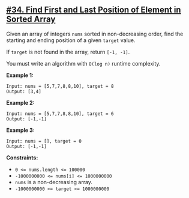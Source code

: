 ## [#34. Find First and Last Position of Element in Sorted Array](https://leetcode.com/problems/find-first-and-last-position-of-element-in-sorted-array)

Given an array of integers `nums` sorted in non-decreasing order, find the starting and ending position of a given `target` value.

If `target` is not found in the array, return `[-1, -1]`.

You must write an algorithm with `O(log n)` runtime complexity.

**Example 1:**
````
Input: nums = [5,7,7,8,8,10], target = 8
Output: [3,4]
````
**Example 2:**
````
Input: nums = [5,7,7,8,8,10], target = 6
Output: [-1,-1]
````
**Example 3:**
````
Input: nums = [], target = 0
Output: [-1,-1]
````
**Constraints:**
* `0 <= nums.length <= 100000`
* `-1000000000 <= nums[i] <= 1000000000`
* `nums` is a non-decreasing array.
* `-1000000000 <= target <= 1000000000`